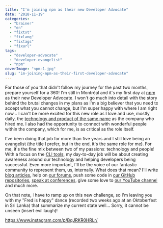 ```yaml
---
title: "I'm joining npm as their new Developer Advocate"
date: "2018-11-19"
categories: 
  - "brainer"
  - "en"
  - "fixtxt"
  - "fixlang"
  - "fixtags"
  - "fixurl"
tags: 
  - "developer-advocate"
  - "developer-evangelist"
  - "npm"
coverImage: "npm-1.jpg"
slug: "im-joining-npm-as-their-first-developer-advocate"
---
```


For those of you that didn't follow my journey for the past two months, prepare yourself for a 360! I'm still in Montréal and it's my first day at [npm](https://www.npmjs.com/about) as their new Developer Advocate. I won't go much into detail with the story behind the brutal changes in my plans as I'm a big believer that you need to accept what you cannot change, but I'm super happy with where I am right now... I can't be more excited for this new role as I love and use, mostly daily, the [technology and product of the same name](https://www.npmjs.com/) as the company who hired me. I also had the opportunity to connect with wonderful people within the company, which for me, is as critical as the role itself.

I've been doing that job for more than five years and I still love being an evangelist (the title I prefer, but in the end, it's the same role for me). For me, it's the fine mix between two of my passions: technology and people! With a focus on the [CLI tools](https://github.com/npm/cli), my day-to-day job will be about creating awareness around our technology and helping developers being successful. Even more important, I'll be the voice of our fantastic community to represent them, us, internally. What does that mean? I'll write [blog articles](https://blog.npmjs.org/), help on [our forums](https://npm.community/), push some code in [our GitHub repositories](https://github.com/npm), [speak at conferences](http://fred.dev/speaking/), give some love to [our YouTube channel](https://www.youtube.com/channel/UCK71Wk0I45SLTSXQA23GdIw) and much more.

On that note, I have to ramp up on this new challenge, so I'm leaving you with my "Fred is happy" dance (recorded two weeks ago at an Oktoberfest in Sri Lanka) that summarize my current state well... Sorry, it cannot be unseen (insert evil laugh)!

https://www.instagram.com/p/BqJRKR0HRLr/
